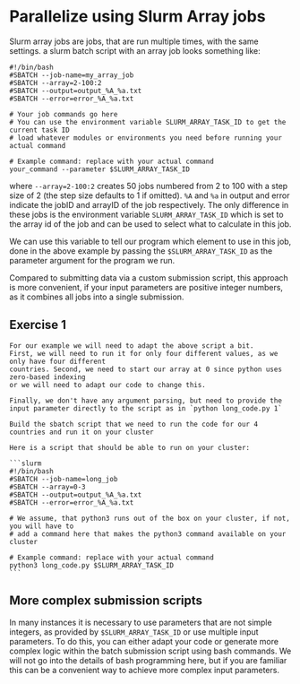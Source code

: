# Parallelize using Slurm Array jobs

Slurm array jobs are jobs, that are run multiple times, with the same settings.
a slurm batch script with an array job looks something like:

```slurm
#!/bin/bash
#SBATCH --job-name=my_array_job
#SBATCH --array=2-100:2
#SBATCH --output=output_%A_%a.txt
#SBATCH --error=error_%A_%a.txt

# Your job commands go here
# You can use the environment variable SLURM_ARRAY_TASK_ID to get the current task ID
# load whatever modules or environments you need before running your actual command

# Example command: replace with your actual command
your_command --parameter $SLURM_ARRAY_TASK_ID
```

where `--array=2-100:2` creates 50 jobs numbered from 2 to 100 with a step size of 2
(the step size defaults to 1 if omitted). `%A` and `%a` in output and error indicate
the jobID and arrayID of the job respectively. The only difference in these jobs is the
environment variable `SLURM_ARRAY_TASK_ID` which is set to the array id of the job
and can be used to select what to calculate in this job.

We can use this variable to tell our program which element to use in this job, done in the above example
by passing the `$SLURM_ARRAY_TASK_ID` as the parameter argument for the program we run.

Compared to submitting data via a custom submission script, this approach is more convenient, if your
input parameters are positive integer numbers, as it combines all jobs into a single submission.

## Exercise 1

```{exercise} Parallel-2: Create a slurm script and run it.
For our example we will need to adapt the above script a bit.
First, we will need to run it for only four different values, as we only have four different
countries. Second, we need to start our array at 0 since python uses zero-based indexing
or we will need to adapt our code to change this.

Finally, we don't have any argument parsing, but need to provide the input parameter directly to the script as in `python long_code.py 1`

Build the sbatch script that we need to run the code for our 4 countries and run it on your cluster
```

````{solution} Solution: Parallel-2
Here is a script that should be able to run on your cluster:

```slurm
#!/bin/bash
#SBATCH --job-name=long_job
#SBATCH --array=0-3
#SBATCH --output=output_%A_%a.txt
#SBATCH --error=error_%A_%a.txt

# We assume, that python3 runs out of the box on your cluster, if not, you will have to
# add a command here that makes the python3 command available on your cluster

# Example command: replace with your actual command
python3 long_code.py $SLURM_ARRAY_TASK_ID
```

````

## More complex submission scripts

In many instances it is necessary to use parameters that are not simple integers, as
provided by `$SLURM_ARRAY_TASK_ID` or use multiple input parameters. To do this, you can
either adapt your code or generate more complex logic within the batch submission script
using bash commands. We will not go into the details of bash programming here, but if you
are familiar this can be a convenient way to achieve more complex input parameters.
